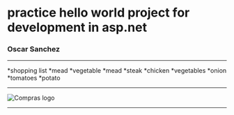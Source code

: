 # practice hello world project for development in asp.net
### Oscar Sanchez
___
*shopping list
  *mead
  *vegetable
*mead
  *steak
  *chicken
*vegetables
  *onion
  *tomatoes
  *potato
___
![Compras logo](https://blogs.iadb.org/gestion-fiscal/wp-content/uploads/sites/6/2016/02/compras-p%C3%BAblicas.jpg "Compras logo")
___

